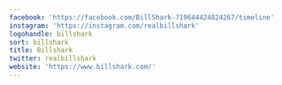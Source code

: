 ```yaml
---
facebook: 'https://facebook.com/BillShark-719644424824267/timeline'
instagram: 'https://instagram.com/realbillshark'
logohandle: billshark
sort: billshark
title: Billshark
twitter: realbillshark
website: 'https://www.billshark.com/'
---
```

